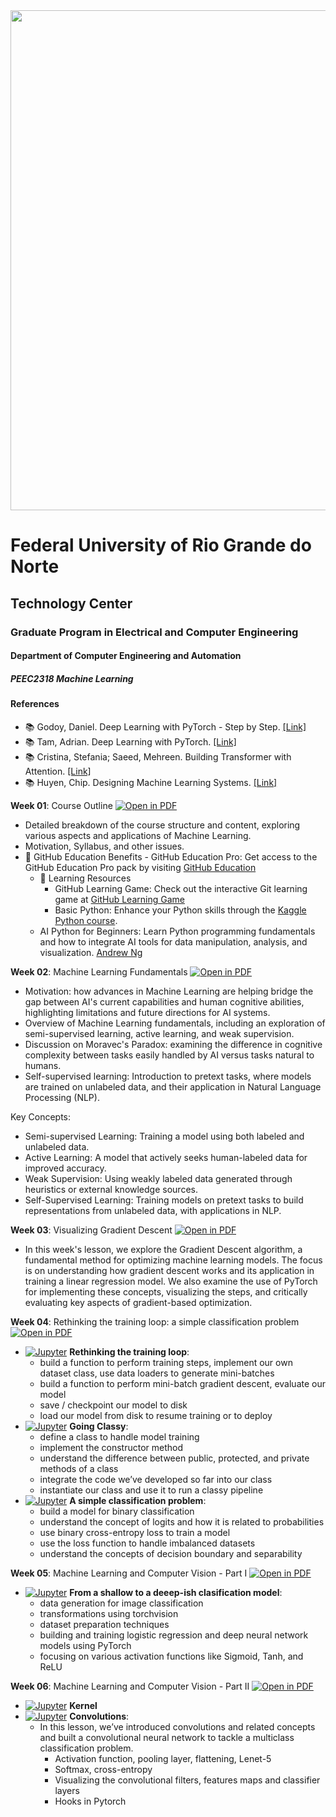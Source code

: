 
<center><img width="800" src="images/ct.jpeg"></center>

# Federal University of Rio Grande do Norte
## Technology Center
### Graduate Program in Electrical and Computer Engineering
#### Department of Computer Engineering and Automation 
##### PEEC2318 Machine Learning

#### References

- :books: Godoy, Daniel. Deep Learning with PyTorch - Step by Step. [[Link]](https://pytorchstepbystep.com/)
- :books: Tam, Adrian. Deep Learning with PyTorch. [[Link]](https://machinelearningmastery.com/deep-learning-with-pytorch/)
- :books: Cristina, Stefania; Saeed, Mehreen. Building Transformer with Attention. [[Link]](https://machinelearningmastery.com/transformer-models-with-attention/)
- :books: Huyen, Chip. Designing Machine Learning Systems. [[Link]](https://www.oreilly.com/library/view/designing-machine-learning/9781098107956/)


**Week 01**: Course Outline [![Open in PDF](https://img.shields.io/badge/-PDF-EC1C24?style=flat-square&logo=adobeacrobatreader)](https://github.com/ivanovitchm/ppgeec2318/blob/main/lessons/week01/outline.pdf)
- Detailed breakdown of the course structure and content, exploring various aspects and applications of Machine Learning.
- Motivation, Syllabus, and other issues.
-  🎉 GitHub Education Benefits
        - GitHub Education Pro: Get access to the GitHub Education Pro pack by visiting [GitHub Education](https://education.github.com/pack)
    - 📖 Learning Resources 
        - GitHub Learning Game: Check out the interactive Git learning game at [GitHub Learning Game](https://learngitbranching.js.org/)
        - Basic Python: Enhance your Python skills through the [Kaggle Python course](https://www.kaggle.com/learn/python).
    - AI Python for Beginners: Learn Python programming fundamentals and how to integrate AI tools for data manipulation, analysis, and visualization. [Andrew Ng](https://www.deeplearning.ai/short-courses/ai-python-for-beginners/)

**Week 02**: Machine Learning Fundamentals [![Open in PDF](https://img.shields.io/badge/-PDF-EC1C24?style=flat-square&logo=adobeacrobatreader)](https://github.com/ivanovitchm/ppgeec2318/blob/main/lessons/week02/fundamentals.pdf)
- Motivation: how advances in Machine Learning are helping bridge the gap between AI's current capabilities and human cognitive abilities, highlighting limitations and future directions for AI systems.
- Overview of Machine Learning fundamentals, including an exploration of semi-supervised learning, active learning, and weak supervision.
- Discussion on Moravec's Paradox: examining the difference in cognitive complexity between tasks easily handled by AI versus tasks natural to humans.
- Self-supervised learning: Introduction to pretext tasks, where models are trained on unlabeled data, and their application in Natural Language Processing (NLP).

Key Concepts:
- Semi-supervised Learning: Training a model using both labeled and unlabeled data.
- Active Learning: A model that actively seeks human-labeled data for improved accuracy.
- Weak Supervision: Using weakly labeled data generated through heuristics or external knowledge sources.
- Self-Supervised Learning: Training models on pretext tasks to build representations from unlabeled data, with applications in NLP.

**Week 03**: Visualizing Gradient Descent [![Open in PDF](https://img.shields.io/badge/-PDF-EC1C24?style=flat-square&logo=adobeacrobatreader)](https://github.com/ivanovitchm/ppgeec2318/blob/main/lessons/week03/week03.pdf)
- In this week's lesson, we explore the Gradient Descent algorithm, a fundamental method for optimizing machine learning models. The focus is on understanding how gradient descent works and its application in training a linear regression model. We also examine the use of PyTorch for implementing these concepts, visualizing the steps, and critically evaluating key aspects of gradient-based optimization.

**Week 04**: Rethinking the training loop: a simple classification problem [![Open in PDF](https://img.shields.io/badge/-PDF-EC1C24?style=flat-square&logo=adobeacrobatreader)](https://github.com/ivanovitchm/ppgeec2318/blob/main/lessons/week04/week04.pdf)
- [![Jupyter](https://img.shields.io/badge/-Notebook-191A1B?style=flat-square&logo=jupyter)](https://github.com/ivanovitchm/ppgeec2318/blob/main/lessons/week04/week04a.ipynb) **Rethinking the training loop**:
    - build a function to perform training steps, implement our own dataset class, use data loaders to generate mini-batches
    - build a function to perform mini-batch gradient descent, evaluate our model
    - save / checkpoint our model to disk
    - load our model from disk to resume training or to deploy
- [![Jupyter](https://img.shields.io/badge/-Notebook-191A1B?style=flat-square&logo=jupyter)](https://github.com/ivanovitchm/ppgeec2318/blob/main/lessons/week04/week4b.ipynb) **Going Classy**:
    - define a class to handle model training
    - implement the constructor method
    - understand the difference between public, protected, and private methods of a class
    - integrate the code we’ve developed so far into our class
    - instantiate our class and use it to run a classy pipeline
- [![Jupyter](https://img.shields.io/badge/-Notebook-191A1B?style=flat-square&logo=jupyter)](https://github.com/ivanovitchm/ppgeec2318/blob/main/lessons/week04/week04c.ipynb) **A simple classification problem**:
    - build a model for binary classification
    - understand the concept of logits and how it is related to probabilities
    - use binary cross-entropy loss to train a model
    - use the loss function to handle imbalanced datasets
    - understand the concepts of decision boundary and separability

**Week 05**: Machine Learning and Computer Vision - Part I [![Open in PDF](https://img.shields.io/badge/-PDF-EC1C24?style=flat-square&logo=adobeacrobatreader)](https://github.com/ivanovitchm/ppgeec2318/blob/main/lessons/week05/Week05.pdf)
- [![Jupyter](https://img.shields.io/badge/-Notebook-191A1B?style=flat-square&logo=jupyter)](https://github.com/ivanovitchm/ppgeec2318/blob/main/lessons/week05/Week05.ipynb) **From a shallow to a deeep-ish clasification model**:
    - data generation for image classification
    - transformations using torchvision
    - dataset preparation techniques
    - building and training logistic regression and deep neural network models using PyTorch
    - focusing on various activation functions like Sigmoid, Tanh, and ReLU


**Week 06**: Machine Learning and Computer Vision - Part II [![Open in PDF](https://img.shields.io/badge/-PDF-EC1C24?style=flat-square&logo=adobeacrobatreader)](https://github.com/ivanovitchm/ppgeec2318/blob/main/lessons/week06/Week06.pdf)
- [![Jupyter](https://img.shields.io/badge/-Notebook-191A1B?style=flat-square&logo=jupyter)](https://github.com/ivanovitchm/ppgeec2318/blob/main/lessons/week06/Kernel.ipynb) **Kernel**
- [![Jupyter](https://img.shields.io/badge/-Notebook-191A1B?style=flat-square&logo=jupyter)](https://github.com/ivanovitchm/ppgeec2318/blob/main/lessons/week06/Week06.ipynb) **Convolutions**:
    - In this lesson, we’ve introduced convolutions and related concepts and built a convolutional neural network to tackle a multiclass classification problem.
        - Activation function, pooling layer, flattening, Lenet-5
        - Softmax, cross-entropy
        - Visualizing the convolutional filters, features maps and classifier layers
        - Hooks in Pytorch